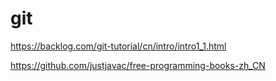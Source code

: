 # git

https://backlog.com/git-tutorial/cn/intro/intro1_1.html

https://github.com/justjavac/free-programming-books-zh_CN